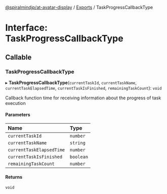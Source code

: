 [@spiralmindjp/at-avatar-display](../README.md) / [Exports](../modules.md) / TaskProgressCallbackType

# Interface: TaskProgressCallbackType

## Callable

### TaskProgressCallbackType

▸ **TaskProgressCallbackType**(`currentTaskId`, `currentTaskName`, `currentTaskElapsedTime`, `currentTaskIsFinished`, `remainingTaskCount`): `void`

Callback function time for receiving information about the progress of task execution

#### Parameters

| Name | Type |
| :------ | :------ |
| `currentTaskId` | `number` |
| `currentTaskName` | `string` |
| `currentTaskElapsedTime` | `number` |
| `currentTaskIsFinished` | `boolean` |
| `remainingTaskCount` | `number` |

#### Returns

`void`
